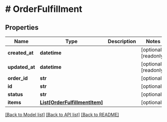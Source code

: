 # # OrderFulfillment


## Properties 


Name | Type | Description | Notes
------------ | ------------- | ------------- | -------------
**created_at**| **datetime** |   | [optional] [readonly]
**updated_at**| **datetime** |   | [optional] [readonly]
**order_id**| **str** |   | [optional]
**id**| **str** |   | [optional]
**status**| **str** |   | [optional]
**items**| [**List[OrderFulfillmentItem]**](OrderFulfillmentItem.md) |   | [optional]


[[Back to Model list]](../../README.md#models) [[Back to API list]](../../README.md#endpoints) [[Back to README]](../../README.md)

